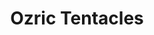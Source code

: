 ---
title: "Ozric Tentacles"
summary: "English progressive/space/psychedelic rock band founded in 1983 in Somerset. They fuse jazz rock, hard rock and acid rock with influences from world music into an energetic, slick, variegated sound to produce a synthesis that sounds both ambitious and natural. The band's output is instrumental, with only a few minor exceptions. Over the course of 40 years, the band has released over 30 albums selling over a million copies worldwide despite never having signed to a major recording label. Throughout numerous line-up changes, co-founder and guitarist Ed Wynne has remained the sole original member of the band. Current line-up: Ed Wynne - guitars, keyboards, bass, programming, various instruments Brandi Wynne - bass Silas Wynne - keyboards, synthesizers Tim Wallander - drums, percussion"
image: "ozric-tentacles.jpg"
---